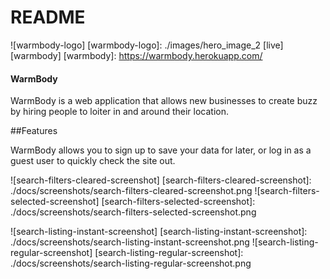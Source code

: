 # README
![warmbody-logo]
[warmbody-logo]: ./images/hero_image_2
[live][warmbody]
[warmbody]: https://warmbody.herokuapp.com/


#### WarmBody
WarmBody is a web application that allows new businesses to create buzz by hiring people to loiter in and around their location.


##Features

WarmBody allows you to sign up to save your data for later, or log in as a guest user to quickly check the site out.<br>


![search-filters-cleared-screenshot]
[search-filters-cleared-screenshot]: ./docs/screenshots/search-filters-cleared-screenshot.png
![search-filters-selected-screenshot]
[search-filters-selected-screenshot]: ./docs/screenshots/search-filters-selected-screenshot.png

![search-listing-instant-screenshot]
[search-listing-instant-screenshot]: ./docs/screenshots/search-listing-instant-screenshot.png
![search-listing-regular-screenshot]
[search-listing-regular-screenshot]: ./docs/screenshots/search-listing-regular-screenshot.png

<!--
WarmBody allows you to sign up to save your data for later, or log in as a guest user to quickly check the site out.<br>
![login-screenshot]
[login-screenshot]: ./docs/screenshots/login-screenshot.png

WarmBody fetches your personal settings upon login, including your watchlist of stocks.<br>
![index-screenshot]
[index-screenshot]: ./docs/screenshots/index-screenshot.png

WarmBody lets you add and remove stocks from your watchlist.<br>
![search-screenshot]
[search-screenshot]: ./docs/screenshots/search-screenshot.png

WarmBody gives you day-by-day pricing data on an easy-to-read chart, as well as related news articles, for any of your stocks.<br>
![stockshow-screenshot]
[stockshow-screenshot]: ./docs/screenshots/stockshow-screenshot.png

WarmBody keeps your password data safe.
```ruby
def password=(password)
  @password = password
  self.password_digest = BCrypt::Password.create(password)
end

def is_password?(password)
  BCrypt::Password.new(self.password_digest).is_password?(password)
end
```

##Implementation

The database is seeded with the ticker symbols of the most-valued companies in the world as "Stocks" in a `stocks` table.
Each WarmBody `user` is created with an associated `list`. Adding a stock to that list creates a new associated row in a `stock_list_items` join table-- each row has a reference to a stock's ID and a list's ID.

When a user searches for a stock by its ticker, the stocks whose tickers match that query are selected using a SQL ILIKE statement (a LIKE statement that is indifferent to case) and the first ten of them are passed to the frontend as JSON.

When a user logs in, the stocks on that user's list are selected using an ActiveRecord query (user.list.stocks) and combined with both the current price and the past month's prices and passed to the frontend as JSON.

Upon selecting a stock, the appropriate historical data (past month/3M/6M/1Y) are passed to the frontend, as are the most recently published news articles about that company.
```ruby
next_node_id = list.list_head
@ordered_list = []
@errors = []


# generates ordered array
while(next_node_id) do
  node = StockListItem.includes(:stock).find(next_node_id)
  @ordered_list << node
  next_node_id = node.next_stock_list_id
end
```

The price data is retrieved from various Yahoo APIs:
- the current price from Yahoo's finance API
```ruby
  current_price_url = "https://finance.yahoo.com/webservice/v1/symbols/"
          .concat(@ordered_list.map(){|i| i.stock.ticker_symbol}.join(","))
          .concat("/quote?format=json")

  current_price_string = HTTP.get(current_price_url).to_s

  begin
    current_price_data = JSON.parse current_price_string
    @ordered_list = @ordered_list.zip(current_price_data["list"]["resources"])
  rescue JSON::ParserError => e
    @errors << e
  end
```
- the historical price data from a variety of tables accessible via YQL
```ruby
  month_data_url = "https://query.yahooapis.com/v1/public/yql"
          .concat("?q=select%20*%20from%20yahoo.finance.historicaldata%20where%20symbol%20in%20%20")
          .concat("('#{@ordered_list.map(){|i| i[0].stock.ticker_symbol}.join("','")}')")
          .concat("%20and%20startDate%20%3D%20%22")
          .concat(Date.today.prev_month.to_s)
          .concat("%22%20and%20%20endDate%20%3D%20%22")
          .concat(Date.today.to_s)
          .concat("%22&format=json&env=store%3A%2F%2Fdatatables.org%2Falltableswithkeys")

  month_data_string = HTTP.get(month_data_url).to_s

  begin
    month_data = JSON.parse month_data_string

    ordered_historical_data = []

    if month_data["query"]["count"].to_i > 0
      month_data = month_data["query"]["results"]["quote"]

      ordered_historical_data = get_array_of_historical_data month_data
    end

    ordered_historical_data.map! {|stock_data| stock_data.reverse }

    @ordered_list = @ordered_list.zip(ordered_historical_data)
  rescue JSON::ParserError => e2
    @errors << e2
  end
```
- the related news articles from Yahoo Finance's RSS feed API
```ruby
def fetch_related_news ticker

  url = "http://feeds.finance.yahoo.com/rss/2.0/headline?s="
          .concat(ticker)
          .concat("&region=US&lang=en-US")

  string = HTTP.get(url).to_s


  @feed = Feedjira::Feed.fetch_and_parse url

  if @feed.entries.count.to_i > 0
    @news = @feed.entries[0..5]
  else
    @news = nil
    @errors = ["news could not be loaded"]
  end

end
```

Once the data reach the frontend, they are handled by the appropriate stores:
- the ListStore holds all of the data that the list needs: the stocks (in order) and their related data.
- the HistoricalPriceStore holds the data that the chart needs: the time-ordered price data consisting of the date and that date's closing price.
- the NewsStore holds the data that the "Related News" section needs: the related headlines, URLs, and publishing dates of the most recently published articles about the selected company.

The Sparklines are made using the `react-sparklines` module.

The Chart is made using a custom-built Chart component that renders the data onto an HTML5 Canvas element, dynamically updates when it receives new data, and provides customizeable hover functionality.
```javascript
drawLines: function(ctx, newProps){
  var width = 600;
  var height = 300;
  var data = newProps.data;
  var numPoints = data.length;
  var yMax = Math.max.apply(null, data);
  var yMin = Math.min.apply(null, data);
  var yRange = yMax - yMin;
  var xStep = width / numPoints;
  var color = newProps.color;

  ctx.clearRect(0,0, width, height);
  ctx.beginPath();
  ctx.moveTo((i * xStep), (height - (((data[i] - yMin)/yRange) * height)));
  for (var i = 0; i < data.length - 1; i++) {
    ctx.lineTo(((i + 1) * xStep), (height - (((data[i + 1] - yMin)/yRange) * height)));
  }
  ctx.strokeStyle = color;
  ctx.stroke();
}
```

*price data are not guaranteed to be live. -->
